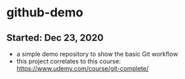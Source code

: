 # github-demo 
## Started: Dec 23, 2020
- a simple demo repository to show the basic Git workflow
- this project correlates to this course:  
https://www.udemy.com/course/git-complete/